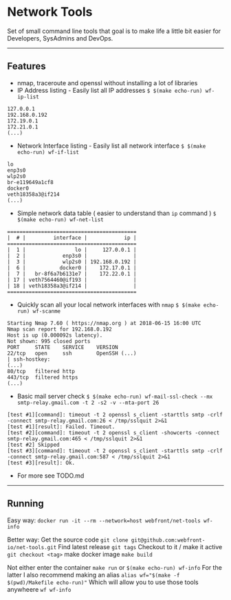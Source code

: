 # Network Tools
Set of small command line tools that goal is to make life a little bit easier for Developers, SysAdmins and DevOps.
- - -

## Features
* nmap, traceroute and openssl without installing a lot of libraries
* IP Address listing - Easily list all IP addresses
`$ $(make echo-run) wf-ip-list`
```
127.0.0.1
192.168.0.192
172.19.0.1
172.21.0.1
(...)
```
* Network Interface listing - Easily list all network interface
`$ $(make echo-run) wf-if-list`
```
lo
enp3s0
wlp2s0
br-e119649a1cf8
docker0
veth18358a3@if214
(...)
```
* Simple network data table ( easier to understand than `ip` command )
`$ $(make echo-run) wf-net-list`
```
==========================================
|  # |         interface |            ip |
==========================================
|  1 |                lo |     127.0.0.1 |
|  2 |            enp3s0 |               |
|  3 |            wlp2s0 | 192.168.0.192 |
|  6 |           docker0 |    172.17.0.1 |
|  7 |   br-8f6a7b6131e7 |    172.22.0.1 |
| 17 | veth7564460@if193 |               |
| 18 | veth18358a3@if214 |               |
==========================================
```
* Quickly scan all your local network interfaces with `nmap`
`$ $(make echo-run) wf-scanme`
```
Starting Nmap 7.60 ( https://nmap.org ) at 2018-06-15 16:00 UTC
Nmap scan report for 192.168.0.192
Host is up (0.000092s latency).
Not shown: 995 closed ports
PORT     STATE    SERVICE    VERSION
22/tcp   open     ssh        OpenSSH (...)
| ssh-hostkey: 
(...)
80/tcp   filtered http
443/tcp  filtered https
(...)
```
* Basic mail server check
`$ $(make echo-run) wf-mail-ssl-check --mx smtp-relay.gmail.com -t 2 -s2 -v --mta-port 26`
```
[test #1][command]: timeout -t 2 openssl s_client -starttls smtp -crlf -connect smtp-relay.gmail.com:26 < /tmp/sslquit 2>&1
[test #1][result]: Failed. Timeout.
[test #2][command]: timeout -t 2 openssl s_client -showcerts -connect smtp-relay.gmail.com:465 < /tmp/sslquit 2>&1
[test #2] Skipped
[test #3][command]: timeout -t 2 openssl s_client -starttls smtp -crlf -connect smtp-relay.gmail.com:587 < /tmp/sslquit 2>&1
[test #3][result]: Ok.
```
* For more see TODO.md
- - -

## Running

Easy way: 
`docker run -it --rm --network=host webfront/net-tools wf-info`

Better way: 
Get the source code `git clone git@github.com:webfront-io/net-tools.git`
Find latest release `git tags`
Checkout to it / make it active `git checkout <tag>`
make docker image `make build`

Not either enter the container `make run` or `$(make echo-run) wf-info`
For the latter I also recommend making an alias `alias wf="$(make -f $(pwd)/Makefile echo-run)"`
Which will allow you to use those tools anywheere `wf wf-info`
